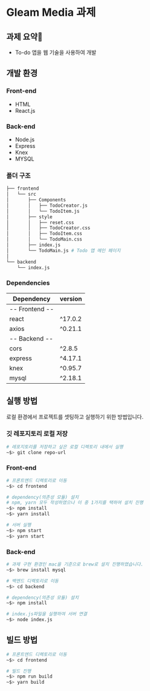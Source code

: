 # Gleam Media 과제

## 과제 요약

- To-do 앱을 웹 기술을 사용하여 개발

## 개발 환경

### Front-end

- HTML
- React.js

### Back-end

- Node.js
- Express
- Knex
- MYSQL

### 폴더 구조

```bash
├── frontend
│   └── src
│       ├── Components
│       │   ├── TodoCreator.js
│       │   └── TodoItem.js
│       ├── style
│       │   ├── reset.css
│       │   ├── TodoCreator.css
│       │   ├── TodoItem.css
│       │   └── TodoMain.css
│       ├── index.js
│       └── TodoMain.js # Todo 앱 메인 페이지
│
└── backend
    └── index.js
```

### Dependencies

| Dependency     | version |
| -------------- | ------- |
| -- Frontend -- |         |
| react          | ^17.0.2 |
| axios          | ^0.21.1 |
| -- Backend --  |         |
| cors           | ^2.8.5  |
| express        | ^4.17.1 |
| knex           | ^0.95.7 |
| mysql          | ^2.18.1 |

## 실행 방법

로컬 환경에서 프로젝트를 셋팅하고 실행하기 위한 방법입니다.

### 깃 레포지토리 로컬 저장

```bash
# 레포지토리를 저장하고 싶은 로컬 디렉토리 내에서 실행
~$> git clone repo-url
```

### Front-end

```bash
# 프론트엔드 디렉토리로 이동
~$> cd frontend

# dependency(의존성 모듈) 설치
# npm, yarn 모두 작성하였으나 이 중 1가지를 택하여 설치 진행
~$> npm install
~$> yarn install

# 서버 실행
~$> npm start
~$> yarn start
```

### Back-end

```bash
# 과제 구현 환경인 mac을 기준으로 brew로 설치 진행하였습니다.
~$> brew install mysql

# 백엔드 디렉토리로 이동
~$> cd backend

# dependency(의존성 모듈) 설치
~$> npm install

# index.js파일을 실행하여 서버 연결
~$> node index.js
```

## 빌드 방법

```bash
# 프론트엔드 디렉토리로 이동
~$> cd frontend

# 빌드 진행
~$> npm run build
~$> yarn build
```

